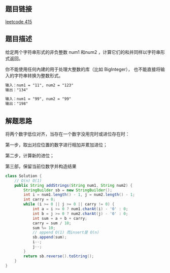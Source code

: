 ## 题目链接

[leetcode 415](https://leetcode.cn/problems/add-strings/)

## 题目描述

给定两个字符串形式的非负整数 num1 和num2 ，计算它们的和并同样以字符串形式返回。

你不能使用任何內建的用于处理大整数的库（比如 BigInteger）， 也不能直接将输入的字符串转换为整数形式。

```html
输入：num1 = "11", num2 = "123"
输出："134"

输入：num1 = "99", num2 = "99"
输出："198"
```

## 解题思路

将两个数字低位对齐，当存在一个数字没用完时或进位存在时：  

第一步，取出对应位置的数字进行相加并累加进位；  

第二步，计算新的进位；  

第三部，保留当前位数字并构造结果  


```java
class Solution {
    // O(n) O(1)
    public String addStrings(String num1, String num2) {
        StringBuilder sb = new StringBuilder();
        int i = num1.length() - 1, j = num2.length() - 1;
        int carry = 0;
        while (i >= 0 || j >= 0 || carry != 0) {
            int a = i >= 0 ? num1.charAt(i) - '0' : 0;
            int b = j >= 0 ? num2.charAt(j) - '0' : 0;
            int sum = a + b + carry;
            carry = sum / 10;
            sum %= 10;
            // append O(1) 而insert是 O(n)
            sb.append(sum);
            i--;
            j--;
        }
        return sb.reverse().toString();
    }
}
```

